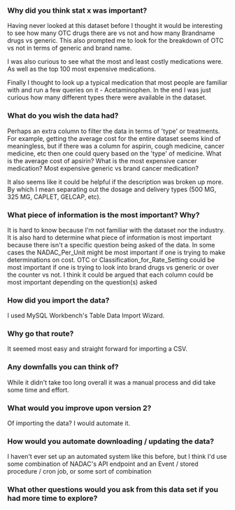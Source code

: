 ### Why did you think stat x was important?
Having never looked at this dataset before I thought it would be interesting to see how many OTC 
drugs there are vs not and how many Brandname drugs vs generic. This also prompted me to look for the 
breakdown of OTC vs not in terms of generic and brand name. 

I was also curious to see what the most and least costly medications were. As well as the top 100 most
expensive medications. 

Finally I thought to look up a typical medication that most people are familiar with and run a few queries
on it - Acetaminophen. In the end I was just curious how many different types there were available in the 
dataset. 

### What do you wish the data had?  
Perhaps an extra column to filter the data in terms of 'type' or treatments. For example, 
getting the average cost for the entire dataset seems kind of meaningless, but if there was 
a column for aspirin, cough medicine, cancer medicine, etc then one could query based on the 
'type' of medicine. What is the average cost of apsirin? What is the most expensive cancer medication?
Most expensive generic vs brand cancer medication? 

It also seems like it could be helpful if the description was broken up more. By which I mean separating out 
the dosage and delivery types (500 MG, 325 MG, CAPLET, GELCAP, etc).

### What piece of information is the most important?  Why?
It is hard to know because I'm not familiar with the dataset nor the industry. 
It is also hard to determine what piece of information is most important because there isn't
a specific question being asked of the data. In some cases the NADAC_Per_Unit might 
be most important if one is trying to make determinations on cost. OTC or Classification_for_Rate_Setting
could be most important if one is trying to look into brand drugs vs generic or over the counter vs not. 
I think it could be argued that each column could be most important depending on the question(s) asked

### How did you import the data?
I used MySQL Workbench's Table Data Import Wizard.

### Why go that route?  
It seemed most easy and straight forward for importing a CSV. 

### Any downfalls you can think of?
While it didn't take too long overall it was a manual process and did take some time and effort. 

### What would you improve upon version 2?
Of importing the data? I would automate it. 

### How would you automate downloading / updating the data?
I haven't ever set up an automated system like this before, but I think I'd use some combination of
NADAC's API endpoint and an Event / stored procedure / cron job, or some sort of combination

### What other questions would you ask from this data set if you had more time to explore?